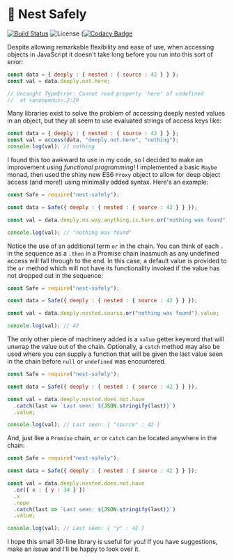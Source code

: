 # :link: Nest Safely
[![Build Status](https://travis-ci.org/kylehovey/nest-safely.svg?branch=master)](https://travis-ci.org/kylehovey/nest-safely)
![License](https://img.shields.io/packagist/l/doctrine/orm.svg)
([![Codacy Badge](https://api.codacy.com/project/badge/Grade/b64b72f66ab342ba8d9d7a3d8fba8576)](https://www.codacy.com/app/kylehovey/nest-safely?utm_source=github.com&amp;utm_medium=referral&amp;utm_content=kylehovey/nest-safely&amp;utm_campaign=Badge_Grade)

Despite allowing remarkable flexibility and ease of use, when accessing objects in JavaScript it doesn't take long before you run into this sort of error:

```JavaScript
const data = { deeply : { nested : { source : 42 } } };
const val = data.deeply.not.here;

// Uncaught TypeError: Cannot read property 'here' of undefined
//  at <anonymous>:2:29
```

Many libraries exist to solve the problem of accessing deeply nested values in an object, but they all seem to use evaluated strings of access keys like:

```JavaScript
const data = { deeply : { nested : { source : 42 } } };
const val = access(data, "deeply.not.here", "nothing");
console.log(val); // nothing
```

I found this too awkward to use in my code, so I decided to make an improvement using *functional programming*! I implemented a basic `Maybe` monad, then used the shiny new ES6 `Proxy` object to allow for deep object access (and more!) using minimally added syntax. Here's an example:

```JavaScript
const Safe = require("nest-safely");

const data = Safe({ deeply : { nested : { source : 42 } } });

const val = data.deeply.no.way.anything.is.here.or("nothing was found").value;

console.log(val); // "nothing was found"
```

Notice the use of an additional term `or` in the chain. You can think of each `.` in the sequence as a `.then` in a Promise chain inasmuch as any undefined access will fall through to the end. In this case, a default value is provided to the `or` method which will not have its functionality invoked if the value has not dropped out in the sequence:

```JavaScript
const Safe = require("nest-safely");

const data = Safe({ deeply : { nested : { source : 42 } } });

const val = data.deeply.nested.source.or("nothing was found").value;

console.log(val); // 42
```

The only other piece of machinery added is a `value` getter keyword that will unwrap the value out of the chain. Optionally, a `catch` method may also be used where you can supply a function that will be given the last value seen in the chain before `null` or `undefined` was encountered.

```JavaScript
const Safe = require("nest-safely");

const data = Safe({ deeply : { nested : { source : 42 } } });

const val = data.deeply.nested.does.not.have
  .catch(last => `Last seen: ${JSON.stringify(last)}`)
  .value;

console.log(val); // Last seen: { "source" : 42 }
```

And, just like a `Promise` chain, `or` or `catch` can be located anywhere in the chain:

```JavaScript
const Safe = require("nest-safely");

const data = Safe({ deeply : { nested : { source : 42 } } });

const val = data.deeply.nested.does.not.have
  .or({ x : { y : 34 } })
  .x
  .nope
  .catch(last => `Last seen: ${JSON.stringify(last)}`)
  .value;

console.log(val); // Last seen: { "y" : 42 }
```

I hope this small 30-line library is useful for you! If you have suggestions, make an issue and I'll be happy to look over it.
